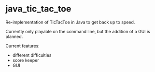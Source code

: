 # java_tic_tac_toe

Re-implementation of TicTacToe in Java to get back up to speed.

Currently only playable on the command line, but the addition of a GUI is planned.

Current features: 
* different difficulties
* score keeper
* GUI


